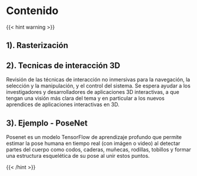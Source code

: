 # Contenido

{{< hint warning >}}

## 1). Rasterización


## 2). Tecnicas de interacción 3D

Revisión de las técnicas de interacción no inmersivas para la navegación, la selección y la manipulación, y el control del sistema. Se espera ayudar a los investigadores y desarrolladores de aplicaciones 3D interactivas, a que tengan una visión más clara del tema y en particular a los nuevos aprendices de aplicaciones interactivas en 3D.

## 3). Ejemplo - PoseNet

Posenet es un modelo TensorFlow de aprendizaje profundo que permite estimar la pose humana en tiempo real (con imágen o video) al detectar partes del cuerpo como codos, caderas, muñecas, rodillas, tobillos y formar una estructura esquelética de su pose al unir estos puntos.

{{< /hint >}}